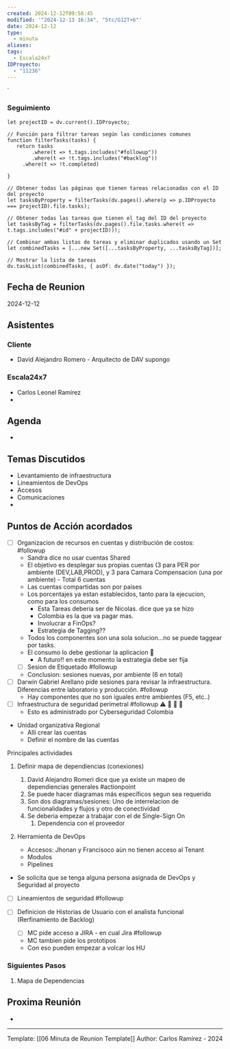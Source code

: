 ```yaml
---
created: 2024-12-12T09:58:45
modified: '"2024-12-13 16:34", "5tc/G12T+6"'
date: 2024-12-12
type:
  - minuta
aliases: 
tags:
  - Escala24x7
IDProyecto:
  - "11236"
---
```


`

### Seguimiento

```dataviewjs
let projectID = dv.current().IDProyecto;

// Función para filtrar tareas según las condiciones comunes
function filterTasks(tasks) {
   return tasks
        .where(t => t.tags.includes("#followup"))
        .where(t => !t.tags.includes("#backlog"))
     .where(t => !t.completed)
        
}

// Obtener todas las páginas que tienen tareas relacionadas con el ID del proyecto
let tasksByProperty = filterTasks(dv.pages().where(p => p.IDProyecto === projectID).file.tasks);

// Obtener todas las tareas que tienen el tag del ID del proyecto
let tasksByTag = filterTasks(dv.pages().file.tasks.where(t => t.tags.includes("#id" + projectID)));

// Combinar ambas listas de tareas y eliminar duplicados usando un Set
let combinedTasks = [...new Set([...tasksByProperty, ...tasksByTag])];

// Mostrar la lista de tareas
dv.taskList(combinedTasks, { asOf: dv.date("today") });
 ```
## Fecha de Reunion
2024-12-12

## Asistentes

### Cliente
* David Alejandro Romero - Arquitecto de DAV supongo
### Escala24x7
- Carlos Leonel Ramírez
-  

## Agenda
* 
## Temas Discutidos
* Levantamiento de infraestructura
* Lineamientos de DevOps
* Accesos
* Comunicaciones
* 

## Puntos de Acción acordados
- [ ] Organizacion de recursos en cuentas y distribución de costos: #followup
	- Sandra dice no usar cuentas Shared
	- El objetivo es desplegar sus propias cuentas (3 para PER por ambiente (DEV,LAB,PROD), y 3 para Camara Compensacion (una por ambiente) - Total 6 cuentas
	- Las cuentas compartidas son por paises
	- Los porcentajes ya estan establecidos, tanto para la ejecucion, como para los consumos
		- Esta Tareas deberia ser de Nicolas. dice que ya se hizo
		- Colombia es la que va pagar mas.
		- Involucrar a FinOps?
		- Estrategia de Tagging??
	- Todos los componentes son una sola solucion...no se puede taggear por tasks.
	- El consumo lo debe gestionar la aplicacion 🚩
		- A futuro!! en este momento la estrategia debe ser fija
	- [ ] Sesion de Etiquetado #followup
	- Conclusion: sesiones nuevas, por ambiente (6 en total)
- [ ] Darwin Gabriel Arellano pide sesiones para revisar la infraestructura. Diferencias entre laboratorio y producción. #followup
	- Hay componentes que no son iguales entre ambientes (F5, etc..)
- [ ] Infraestructura de seguridad perimetral #followup ⚠ 🔺 🚩 🚩
	- Esto es administrado por Cyberseguridad Colombia


- Unidad organizativa Regional
	- Allí crear las cuentas
	- Definir el nombre de las cuentas

Principales actividades
1.  Definir mapa de dependiencias (conexiones)
	1. David Alejandro Romeri dice que ya existe un mapeo de dependiencias generales #actionpoint
	2. Se puede hacer diagramas más específicos segun sea requerido
	3. Son dos diagramas/sesiones: Uno de interrelacion de funcionalidades y flujos y otro de conectividad
	4. Se deberia empezar a trabajar con el de Single-Sign On
		1. Dependencia con el proveedor 

2. Herramienta de DevOps
	- Accesos: Jhonan y Francisoco aùn no tienen acceso al Tenant
	- Modulos
	- Pipelines
- Se solicita que se tenga alguna persona asignada de DevOps y Seguridad al proyecto

- [ ] Lineamientos de seguridad #followup

- [ ] Definicion de Historias de Usuario con el analista funcional (Rerfinamiento de Backlog)
	- [ ] MC pide acceso a JIRA - en cual Jira #followup
	- MC tambien pide los prototipos
	- Con eso pueden empezar a volcar los HU


### Siguientes Pasos
1. Mapa de Dependencias
























## Proxima Reunión
*   

---
Template: [[06 Minuta de Reunion Template]]
Author: Carlos Ramírez - 2024

